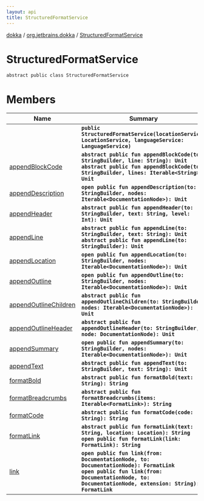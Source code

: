 ```yaml
---
layout: api
title: StructuredFormatService
---
```

[dokka](../../index.html) / [org.jetbrains.dokka](../index.html) / [StructuredFormatService](index.html)


# StructuredFormatService


```
abstract public class StructuredFormatService
```

# Members

| Name | Summary |
|------|---------|
|[<init>](_init_.html)|**`public StructuredFormatService(locationService: LocationService, languageService: LanguageService)`**|
|[appendBlockCode](appendBlockCode.html)|**`abstract public fun appendBlockCode(to: StringBuilder, line: String): Unit`**<br/>**`abstract public fun appendBlockCode(to: StringBuilder, lines: Iterable<String>): Unit`**|
|[appendDescription](appendDescription.html)|**`open public fun appendDescription(to: StringBuilder, nodes: Iterable<DocumentationNode>): Unit`**|
|[appendHeader](appendHeader.html)|**`abstract public fun appendHeader(to: StringBuilder, text: String, level: Int): Unit`**|
|[appendLine](appendLine.html)|**`abstract public fun appendLine(to: StringBuilder, text: String): Unit`**<br/>**`abstract public fun appendLine(to: StringBuilder): Unit`**|
|[appendLocation](appendLocation.html)|**`open public fun appendLocation(to: StringBuilder, nodes: Iterable<DocumentationNode>): Unit`**|
|[appendOutline](appendOutline.html)|**`open public fun appendOutline(to: StringBuilder, nodes: Iterable<DocumentationNode>): Unit`**|
|[appendOutlineChildren](appendOutlineChildren.html)|**`abstract public fun appendOutlineChildren(to: StringBuilder, nodes: Iterable<DocumentationNode>): Unit`**|
|[appendOutlineHeader](appendOutlineHeader.html)|**`abstract public fun appendOutlineHeader(to: StringBuilder, node: DocumentationNode): Unit`**|
|[appendSummary](appendSummary.html)|**`open public fun appendSummary(to: StringBuilder, nodes: Iterable<DocumentationNode>): Unit`**|
|[appendText](appendText.html)|**`abstract public fun appendText(to: StringBuilder, text: String): Unit`**|
|[formatBold](formatBold.html)|**`abstract public fun formatBold(text: String): String`**|
|[formatBreadcrumbs](formatBreadcrumbs.html)|**`abstract public fun formatBreadcrumbs(items: Iterable<FormatLink>): String`**|
|[formatCode](formatCode.html)|**`abstract public fun formatCode(code: String): String`**|
|[formatLink](formatLink.html)|**`abstract public fun formatLink(text: String, location: Location): String`**<br/>**`open public fun formatLink(link: FormatLink): String`**|
|[link](link.html)|**`open public fun link(from: DocumentationNode, to: DocumentationNode): FormatLink`**<br/>**`open public fun link(from: DocumentationNode, to: DocumentationNode, extension: String): FormatLink`**|
